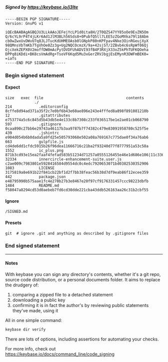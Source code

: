 ##### Signed by https://keybase.io/j3lte
```
-----BEGIN PGP SIGNATURE-----
Version: GnuPG v1

iQEcBAABAgAGBQJU3LLkAAoJEFejYcLP1d0ita8H/2T0QZS47YY85oOe9EvZN5Om
Q/6cYL9rP4T4jLKr6Ad1JlM3BLh56Sds8+0PubfQ5ll7LEE5zZGoMXka79l18Abm
cbOwZwxUvDWvU7q8JLJTucKdUHMEOAsb0lGNpkP80nKPFpav4Nke3OinRGeujXyX
98QMnsVbTmKb7TgVhOe0Zz3g+Ug2NQCOcmzX/9a+42sjST/2ZBvb4c6sRpWf06Qj
OjcXekZEPX0V2moffDW0mAcPytDVDFUhADVI93fB4P3RXjX33oZ5kPhTUFKQOeha
DPPq8iKDdi+BK8csVmAdRg+TsoVF6Kqd5Mu3xGerZRVJbgjEsEMynR3DWFmBEK0=
=iaTs
-----END PGP SIGNATURE-----

```

<!-- END SIGNATURES -->

### Begin signed statement 

#### Expect

```
size   exec  file                                     contents                                                                                                                         
             ./                                                                                                                                                                        
214            .editorconfig                          8cffe8d94ad371a35f2c7e0bf6b43e60ae896e243e4fffed8a898f891081210b                                                                 
12             .gitattributes                         e753774a5c6c845d5b43db5e4e133c8b7308c233f036517be1e2ae01cb068790                                                                 
597            .gitignore                             0caa890c27bb6e29743a46117b3aa9787b7f74382c479e83091958780c525f5e                                                                 
439            .jshintrc                              e904d054b6b0dada5a9fd25e505793068e502a08a769167c775dae0f34a76ab6                                                                 
663            gulpfile.js                            cd4de6dd1cfdc5915b26f96dea11666716c21ba2f93240d77f8777951a53c58a                                                                 
1552           ic_plus.png                            871b3cd93e15ea2faaf4fefad583b51234d71257a0555126455e46e1d686e106|11c336241befe6205f19bb9864fe33ec4e9a867447a53f9fc0afe4203268441c
32334          innercircle-enhancement-suite.user.js  c2ae009c7983801e5928416584d9554dc0c4edc7920653071bd0382530352906                                                                 
1083           LICENSE                                3175819a8e691b22f841cb22bf1d2f7bb38feac56b38d7df9eab86f12ecee359                                                                 
442            package.json                           e48795990b575aae1fc4e278b27b3e8467e20f97cf9176331457ccc98223dbfb                                                                 
1484           README.md                              f58047a8294cd53d0aebeb7fd6cd30dde221cba43ddb526163aa26c31b2cbf55                                                                 
```

#### Ignore

```
/SIGNED.md
```

#### Presets

```
git  # ignore .git and anything as described by .gitignore files
```

<!-- summarize version = 0.0.9 -->

### End signed statement

<hr>

#### Notes

With keybase you can sign any directory's contents, whether it's a git repo,
source code distribution, or a personal documents folder. It aims to replace the drudgery of:

  1. comparing a zipped file to a detached statement
  2. downloading a public key
  3. confirming it is in fact the author's by reviewing public statements they've made, using it

All in one simple command:

```bash
keybase dir verify
```

There are lots of options, including assertions for automating your checks.

For more info, check out https://keybase.io/docs/command_line/code_signing